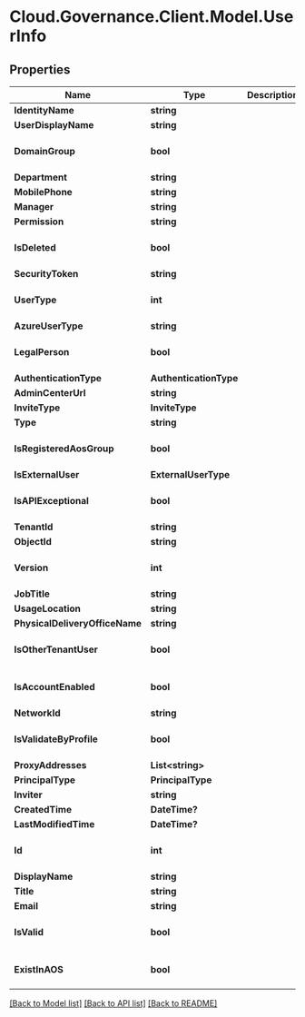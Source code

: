 # Cloud.Governance.Client.Model.UserInfo
## Properties

Name | Type | Description | Notes
------------ | ------------- | ------------- | -------------
**IdentityName** | **string** |  | [optional] 
**UserDisplayName** | **string** |  | [optional] 
**DomainGroup** | **bool** |  | [optional] [default to false]
**Department** | **string** |  | [optional] 
**MobilePhone** | **string** |  | [optional] 
**Manager** | **string** |  | [optional] 
**Permission** | **string** |  | [optional] 
**IsDeleted** | **bool** |  | [optional] [default to false]
**SecurityToken** | **string** |  | [optional] 
**UserType** | **int** |  | [optional] [default to 0]
**AzureUserType** | **string** |  | [optional] 
**LegalPerson** | **bool** |  | [optional] [default to false]
**AuthenticationType** | **AuthenticationType** |  | [optional] 
**AdminCenterUrl** | **string** |  | [optional] 
**InviteType** | **InviteType** |  | [optional] 
**Type** | **string** |  | [optional] 
**IsRegisteredAosGroup** | **bool** |  | [optional] [default to false]
**IsExternalUser** | **ExternalUserType** |  | [optional] 
**IsAPIExceptional** | **bool** |  | [optional] [default to false]
**TenantId** | **string** |  | [optional] 
**ObjectId** | **string** |  | [optional] 
**Version** | **int** |  | [optional] [default to 0]
**JobTitle** | **string** |  | [optional] 
**UsageLocation** | **string** |  | [optional] 
**PhysicalDeliveryOfficeName** | **string** |  | [optional] 
**IsOtherTenantUser** | **bool** |  | [optional] [default to false]
**IsAccountEnabled** | **bool** |  | [optional] [default to false]
**NetworkId** | **string** |  | [optional] 
**IsValidateByProfile** | **bool** |  | [optional] [default to false]
**ProxyAddresses** | **List&lt;string&gt;** |  | [optional] 
**PrincipalType** | **PrincipalType** |  | [optional] 
**Inviter** | **string** |  | [optional] 
**CreatedTime** | **DateTime?** |  | [optional] 
**LastModifiedTime** | **DateTime?** |  | [optional] 
**Id** | **int** |  | [optional] [default to 0]
**DisplayName** | **string** |  | [optional] 
**Title** | **string** |  | [optional] 
**Email** | **string** |  | [optional] 
**IsValid** | **bool** |  | [optional] [default to false]
**ExistInAOS** | **bool** |  | [optional] [default to false]

[[Back to Model list]](../README.md#documentation-for-models) [[Back to API list]](../README.md#documentation-for-api-endpoints) [[Back to README]](../README.md)

